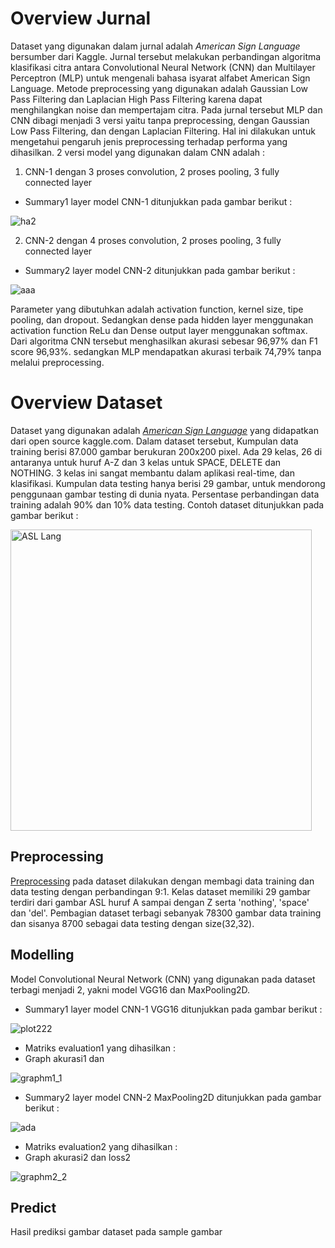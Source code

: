 # Overview Jurnal
Dataset yang digunakan dalam jurnal adalah <i>American Sign Language</i> bersumber dari Kaggle. Jurnal tersebut melakukan perbandingan algoritma klasifikasi citra antara Convolutional Neural Network (CNN) dan Multilayer Perceptron (MLP) untuk mengenali bahasa isyarat alfabet American Sign Language. Metode preprocessing yang digunakan adalah Gaussian Low Pass Filtering dan Laplacian High Pass Filtering karena dapat menghilangkan noise dan mempertajam citra. Pada jurnal tersebut MLP dan CNN dibagi menjadi 3 versi yaitu tanpa preprocessing, dengan Gaussian Low Pass Filtering, dan dengan Laplacian Filtering. Hal ini dilakukan untuk mengetahui pengaruh jenis preprocessing terhadap performa yang dihasilkan. 2 versi model yang digunakan dalam CNN adalah :
1. CNN-1 dengan 3 proses convolution, 2 proses pooling, 3 fully connected layer

- Summary1 layer model CNN-1 ditunjukkan pada gambar berikut :

![ha2](https://user-images.githubusercontent.com/62975150/143726115-90340add-1707-4fff-82ed-5daa645604a2.jpg)

2. CNN-2 dengan 4 proses convolution, 2 proses pooling, 3 fully connected layer

- Summary2 layer model CNN-2 ditunjukkan pada gambar berikut :

![aaa](https://user-images.githubusercontent.com/62975150/143726046-e43a2161-65a1-4436-844f-53a2d7377049.jpg)

Parameter yang dibutuhkan adalah activation function, kernel size, tipe pooling, dan dropout. Sedangkan dense pada hidden layer menggunakan activation function ReLu dan Dense output layer menggunakan softmax. Dari algoritma CNN tersebut menghasilkan akurasi sebesar 96,97% dan F1 score 96,93%. sedangkan MLP mendapatkan akurasi terbaik 74,79% tanpa melalui preprocessing.

# Overview Dataset
Dataset yang digunakan  adalah <a href="https://www.kaggle.com/grassknoted/asl-alphabet"><i>American Sign Language</i></a> yang didapatkan dari open source kaggle.com. Dalam dataset tersebut, Kumpulan data training berisi 87.000 gambar berukuran 200x200 pixel. Ada 29 kelas, 26 di antaranya untuk huruf A-Z dan 3 kelas untuk SPACE, DELETE dan NOTHING.
3 kelas ini sangat membantu dalam aplikasi real-time, dan klasifikasi. Kumpulan data testing hanya berisi 29 gambar, untuk mendorong penggunaan gambar testing di dunia nyata.
Persentase perbandingan data training adalah 90% dan 10% data testing. Contoh dataset ditunjukkan pada gambar berikut :

<img width="482" alt="ASL Lang" src="https://user-images.githubusercontent.com/64589800/138824570-78c10825-e839-4c89-bb6c-8329a22fea50.png">

## Preprocessing
<a href="https://github.com/AaliyahLusianti074/TugasPraktikumML_066-074/blob/main/PreprocessingData.py">Preprocessing</a> pada dataset dilakukan dengan membagi data training dan data testing dengan perbandingan 9:1. Kelas dataset memiliki 29 gambar terdiri dari gambar ASL huruf A sampai dengan Z serta 'nothing', 'space' dan 'del'. Pembagian dataset terbagi sebanyak 78300 gambar data training dan sisanya 8700 sebagai data testing dengan size(32,32).

## Modelling
Model Convolutional Neural Network (CNN) yang digunakan pada dataset terbagi menjadi 2, yakni model VGG16 dan MaxPooling2D. 
- Summary1 layer model CNN-1 VGG16 ditunjukkan pada gambar berikut :

![plot222](https://user-images.githubusercontent.com/62975150/143670802-01643110-8d13-4a5b-a03a-8b983f0b06fd.jpg)

- Matriks evaluation1 yang dihasilkan :
- Graph akurasi1 dan 

![graphm1_1](https://user-images.githubusercontent.com/62975150/143727380-09073453-1297-40c1-9f00-3aecaba11ba4.jpg)

- Summary2 layer model CNN-2 MaxPooling2D ditunjukkan pada gambar berikut :

![ada](https://user-images.githubusercontent.com/62975150/143671447-fb40f149-7d06-4992-987e-d630b0ff5e19.jpg)

- Matriks evaluation2 yang dihasilkan :
- Graph akurasi2 dan loss2

![graphm2_2](https://user-images.githubusercontent.com/62975150/143727335-97d7e2b9-9659-4fcb-afee-698218d7139e.jpg)

## Predict
Hasil prediksi gambar dataset pada sample gambar








